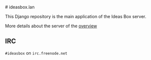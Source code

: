 # ideasbox.lan

This Django repository is the main application of the Ideas Box server.

More details about the server of the [overview](https://github.com/ideas-box/ideasbox.lan/wiki/Server-Overview)


## IRC

`#ideasbox` on `irc.freenode.net`

